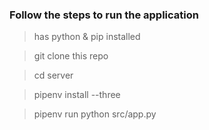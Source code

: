 ### Follow the steps to run the application
> has python & pip installed

> git clone this repo

> cd server

> pipenv install --three

> pipenv run python src/app.py
